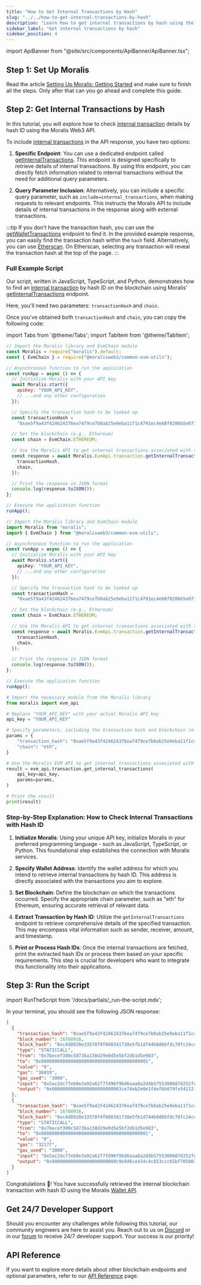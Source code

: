 ```yaml
---
title: "How to Get Internal Transactions by Hash"
slug: "../../how-to-get-internal-transactions-by-hash"
description: "Learn how to get internal transactions by hash using the Moralis Transaction API."
sidebar_label: "Get internal transactions by hash"
sidebar_position: 4
---
```


import ApiBanner from "@site/src/components/ApiBanner/ApiBanner.tsx";

<ApiBanner />

## Step 1: Set Up Moralis

Read the article [Setting Up Moralis: Getting Started](/web3-data-api/evm/get-your-api-key) and make sure to finish all the steps. Only after that can you go ahead and complete this guide.

## Step 2: Get Internal Transactions by Hash

In this tutorial, you will explore how to check [internal transaction](/web3-data-api/evm/internal-transactions) details by hash ID using the Moralis Web3 API.

To include [internal transactions](/web3-data-api/evm/resources/internal-transactions) in the API response, you have two options:

1. **Specific Endpoint**: You can use a dedicated endpoint called [getInternalTransactions](/web3-data-api/evm/reference/get-internal-transactions). This endpoint is designed specifically to retrieve details of internal transactions. By using this endpoint, you can directly fetch information related to internal transactions without the need for additional query parameters.

2. **Query Parameter Inclusion**: Alternatively, you can include a specific query parameter, such as `include=internal_transactions`, when making requests to relevant endpoints. This instructs the Moralis API to include details of internal transactions in the response along with external transactions.

:::tip
If you don't have the transaction hash, you can use the [getWalletTransactions](/web3-data-api/evm/how-to-get-all-transactions-of-an-address) endpoint to find it. In the provided example response, you can easily find the transaction hash within the `hash` field.
Alternatively, you can use [Etherscan](https://etherscan.io/). On Etherscan, selecting any transaction will reveal the transaction hash at the top of the page.
:::

### Full Example Script

Our script, written in JavaScript, TypeScript, and Python, demonstrates how to find an [internal transaction](/web3-data-api/evm/internal-transactions) by hash ID on the blockchain using Moralis' [getInternalTransactions](/web3-data-api/evm/reference/get-internal-transactions) endpoint.

Here, you'll need two parameters: `transactionHash` and `chain`.

Once you've obtained both `transactionHash` and `chain`, you can copy the following code:

import Tabs from '@theme/Tabs';
import TabItem from '@theme/TabItem';

<Tabs groupId="programming-language">
  <TabItem value="javascript" label="index.js (JavaScript)" default>

```javascript index.js
// Import the Moralis library and EvmChain module
const Moralis = require("moralis").default;
const { EvmChain } = require("@moralisweb3/common-evm-utils");

// Asynchronous function to run the application
const runApp = async () => {
  // Initialize Moralis with your API key
  await Moralis.start({
    apiKey: "YOUR_API_KEY",
    // ...and any other configuration
  });

  // Specify the transaction hash to be looked up
  const transactionHash =
    "0xae5f9a43f424624376ea7479ce7b0ab25e9eba11f1c4791ec4e68f0206b5e071";

  // Set the blockchain (e.g., Ethereum)
  const chain = EvmChain.ETHEREUM;

  // Use the Moralis API to get internal transactions associated with the specified hash
  const response = await Moralis.EvmApi.transaction.getInternalTransactions({
    transactionHash,
    chain,
  });

  // Print the response in JSON format
  console.log(response.toJSON());
};

// Execute the application function
runApp();
```

</TabItem>
<TabItem value="typescript" label="index.ts (TypeScript)">

```typescript index.ts
// Import the Moralis library and EvmChain module
import Moralis from "moralis";
import { EvmChain } from "@moralisweb3/common-evm-utils";

// Asynchronous function to run the application
const runApp = async () => {
  // Initialize Moralis with your API key
  await Moralis.start({
    apiKey: "YOUR_API_KEY",
    // ...and any other configuration
  });

  // Specify the transaction hash to be looked up
  const transactionHash =
    "0xae5f9a43f424624376ea7479ce7b0ab25e9eba11f1c4791ec4e68f0206b5e071";

  // Set the blockchain (e.g., Ethereum)
  const chain = EvmChain.ETHEREUM;

  // Use the Moralis API to get internal transactions associated with the specified hash
  const response = await Moralis.EvmApi.transaction.getInternalTransactions({
    transactionHash,
    chain,
  });

  // Print the response in JSON format
  console.log(response.toJSON());
};

// Execute the application function
runApp();
```

</TabItem>
<TabItem value="python" label="index.py (Python)">

```python index.py
# Import the necessary module from the Moralis library
from moralis import evm_api

# Replace "YOUR_API_KEY" with your actual Moralis API key
api_key = "YOUR_API_KEY"

# Specify parameters, including the transaction hash and blockchain (e.g., Ethereum)
params = {
    "transaction_hash": "0xae5f9a43f424624376ea7479ce7b0ab25e9eba11f1c4791ec4e68f0206b5e071",
    "chain": "eth",
}

# Use the Moralis EVM API to get internal transactions associated with the specified hash
result = evm_api.transaction.get_internal_transactions(
    api_key=api_key,
    params=params,
)

# Print the result
print(result)
```

</TabItem>
</Tabs>

### Step-by-Step Explanation: How to Check Internal Transactions with Hash ID

1. **Initialize Moralis**: Using your unique API key, initialize Moralis in your preferred programming language - such as JavaScript, TypeScript, or Python. This foundational step establishes the connection with Moralis services.

2. **Specify Wallet Address**: Identify the wallet address for which you intend to retrieve internal transactions by hash ID. This address is directly associated with the transactions you aim to explore.

3. **Set Blockchain**: Define the blockchain on which the transactions occurred. Specify the appropriate chain parameter, such as "eth" for Ethereum, ensuring accurate retrieval of relevant data.

4. **Extract Transaction by Hash ID**: Utilize the `getInternalTransactions` endpoint to retrieve comprehensive details of the specified transaction. This may encompass vital information such as sender, receiver, amount, and timestamp.

5. **Print or Process Hash IDs**: Once the internal transactions are fetched, print the extracted hash IDs or process them based on your specific requirements. This step is crucial for developers who want to integrate this functionality into their applications.

## Step 3: Run the Script

import RunTheScript from '/docs/partials/\_run-the-script.mdx';

<RunTheScript />

In your terminal, you should see the following JSON response:

```json
[
  {
    "transaction_hash": "0xae5f9a43f424624376ea7479ce7b0ab25e9eba11f1c4791ec4e68f0206b5e071",
    "block_number": 16768916,
    "block_hash": "0xc4d8920e33578f4f0d0341738e5fb1d744b0d6bfdc78fc24ce4d4cb593011959",
    "type": "STATICCALL",
    "from": "0x7becef300c5873ba138d29e0d5e5bf2db1d5e983",
    "to": "0x0000000000000000000000000000000000000001",
    "value": "0",
    "gas": "36019",
    "gas_used": "3000",
    "input": "0x5ac2dc77eb0e3a92a62f7fd96f9bd6aaa8a2d4b5755300687d252fe3ed94a842000000000000000000000000000000000000000000000000000000000000001beee44e8fea3feec053e41bb2e1300f960f5fccb46e0592fa81ad2e778725b84c4237c475a8354bfa465d1a72e59fb4ea88943d10d6d35bc24f3a55627fb0c325",
    "output": "0x00000000000000000000000003ce74eb2e0e1f4ef6b079fe54112f52bfa34be6"
  },
  {
    "transaction_hash": "0xae5f9a43f424624376ea7479ce7b0ab25e9eba11f1c4791ec4e68f0206b5e071",
    "block_number": 16768916,
    "block_hash": "0xc4d8920e33578f4f0d0341738e5fb1d744b0d6bfdc78fc24ce4d4cb593011959",
    "type": "STATICCALL",
    "from": "0x7becef300c5873ba138d29e0d5e5bf2db1d5e983",
    "to": "0x0000000000000000000000000000000000000001",
    "value": "0",
    "gas": "32177",
    "gas_used": "3000",
    "input": "0x5ac2dc77eb0e3a92a62f7fd96f9bd6aaa8a2d4b5755300687d252fe3ed94a842000000000000000000000000000000000000000000000000000000000000001b6281037b7de24db835d162860a4f7ba9517ff4ded3372f253713d690c3cea2f124e3ad1299ef0f7d4899ac2d9e5f074592f093fbcd6f7d567e7cf25d820b3ade",
    "output": "0x000000000000000000000000c9e9d6ce434c4c853ccc65bf705801e2d051ba15"
  }
]
```

Congratulations 🥳! You have successfully retrieved the internal blockchain transaction with hash ID using the Moralis [Wallet API](https://moralis.io/api/wallet/).

## Get 24/7 Developer Support

Should you encounter any challenges while following this tutorial, our community engineers are here to assist you. Reach out to us on [Discord](https://moralis.io/discord) or in our [forum](https://forum.moralis.io) to receive 24/7 developer support. Your success is our priority!

## API Reference

If you want to explore more details about other blockchain endpoints and optional parameters, refer to our [API Reference](/web3-data-api/evm/reference#blockchain-api) page.
